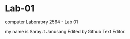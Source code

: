 # Lab-01
computer Laboratory 2564 - Lab 01

my name is Sarayut Janusang
Edited by Github Text Editor.

